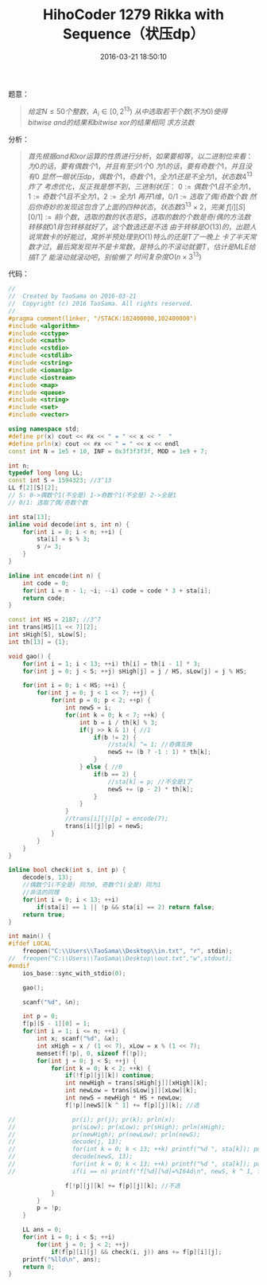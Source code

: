 ﻿---
title: HihoCoder 1279 Rikka with Sequence（状压dp）
categories:
  - 动态规划
  - 状压dp
tags:
  - dp
  - 折半枚举
date: 2016-03-21 18:50:10
toc:
---
题意：
>$给定N\le 50个整数，A_i\in[0,2^{13})$
$从中选取若干个数(不为0)使得bitwise\ and的结果和bitwise\ xor的结果相同$
$求方法数$

<!-- more -->
分析：
>$首先根据and和xor运算的性质进行分析，如果要相等，以二进制位来看：$
$为0的话，要有偶数个1，并且有至少1个0$
$为1的话，要有奇数个1，并且没有0$
$显然一眼状压dp，偶数个1，奇数个1，全为1还是不全为1，状态数4
^{13}炸了$
$考虑优化，反正我是想不到，三进制状压：$
$0:=偶数个1且不全为1，1:=奇数个1且不全为1，2:=全为1$
$再开1维，0/1:=选取了偶/奇数个数$
$然后你奇妙的发现这包含了上面的四种状态，状态数3^{13}×2，完美$
$f[i][S][0/1]:=前i个数，选取的数的状态是S，选取的数的个数是奇/偶的方法数$
$转移就01背包转移就好了，这个数选还是不选$
$由于转移是O(13)的，出题人说常数卡的好能过，窝折半预处理到O(1)特么的还是T了一晚上$
$卡了半天常数才过，最后窝发现并不是卡常数，是特么的不滚动就要T，估计是MLE给搞T了$
$能滚动就滚动吧，别偷懒了$
$时间复杂度O(n×3^{13})$

代码：
```cpp
//
//  Created by TaoSama on 2016-03-21
//  Copyright (c) 2016 TaoSama. All rights reserved.
//
#pragma comment(linker, "/STACK:102400000,102400000")
#include <algorithm>
#include <cctype>
#include <cmath>
#include <cstdio>
#include <cstdlib>
#include <cstring>
#include <iomanip>
#include <iostream>
#include <map>
#include <queue>
#include <string>
#include <set>
#include <vector>

using namespace std;
#define pr(x) cout << #x << " = " << x << "  "
#define prln(x) cout << #x << " = " << x << endl
const int N = 1e5 + 10, INF = 0x3f3f3f3f, MOD = 1e9 + 7;

int n;
typedef long long LL;
const int S = 1594323; //3^13
LL f[2][S][2];
// S: 0->偶数个1(不全是) 1->奇数个1(不全是) 2->全是1
// 0/1: 选取了偶/奇数个数

int sta[13];
inline void decode(int s, int n) {
    for(int i = 0; i < n; ++i) {
        sta[i] = s % 3;
        s /= 3;
    }
}

inline int encode(int n) {
    int code = 0;
    for(int i = n - 1; ~i; --i) code = code * 3 + sta[i];
    return code;
}

const int HS = 2187; //3^7
int trans[HS][1 << 7][2];
int sHigh[S], sLow[S];
int th[13] = {1};

void gao() {
    for(int i = 1; i < 13; ++i) th[i] = th[i - 1] * 3;
    for(int j = 0; j < S; ++j) sHigh[j] = j / HS, sLow[j] = j % HS;

    for(int i = 0; i < HS; ++i) {
        for(int j = 0; j < 1 << 7; ++j) {
            for(int p = 0; p < 2; ++p) {
                int newS = i;
                for(int k = 0; k < 7; ++k) {
                    int b = i / th[k] % 3;
                    if(j >> k & 1) { //1
                        if(b != 2) {
                            //sta[k] ^= 1; //奇偶互换
                            newS += (b ? -1 : 1) * th[k];
                        }
                    } else { //0
                        if(b == 2) {
                            //sta[k] = p; //不全是1了
                            newS += (p - 2) * th[k];
                        }
                    }
                }
                //trans[i][j][p] = encode(7);
                trans[i][j][p] = newS;
            }
        }
    }
}

inline bool check(int s, int p) {
    decode(s, 13);
    //偶数个1(不全是) 同为0, 奇数个1(全是) 同为1
    //非法的同理
    for(int i = 0; i < 13; ++i)
        if(sta[i] == 1 || !p && sta[i] == 2) return false;
    return true;
}

int main() {
#ifdef LOCAL
    freopen("C:\\Users\\TaoSama\\Desktop\\in.txt", "r", stdin);
//  freopen("C:\\Users\\TaoSama\\Desktop\\out.txt","w",stdout);
#endif
    ios_base::sync_with_stdio(0);

    gao();

    scanf("%d", &n);

    int p = 0;
    f[p][S - 1][0] = 1;
    for(int i = 1; i <= n; ++i) {
        int x; scanf("%d", &x);
        int xHigh = x / (1 << 7), xLow = x % (1 << 7);
        memset(f[!p], 0, sizeof f[!p]);
        for(int j = 0; j < S; ++j) {
            for(int k = 0; k < 2; ++k) {
                if(!f[p][j][k]) continue;
                int newHigh = trans[sHigh[j]][xHigh][k];
                int newLow = trans[sLow[j]][xLow][k];
                int newS = newHigh * HS + newLow;
                f[!p][newS][k ^ 1] += f[p][j][k]; //选

//                pr(i); pr(j); pr(k); prln(x);
//                pr(sLow); pr(xLow); pr(sHigh); prln(xHigh);
//                pr(newHigh); pr(newLow); prln(newS);
//                decode(j, 13);
//                for(int k = 0; k < 13; ++k) printf("%d ", sta[k]); puts("");
//                decode(newS, 13);
//                for(int k = 0; k < 13; ++k) printf("%d ", sta[k]); puts("");
//                if(i == n) printf("f[%d][%d]=%I64d\n", newS, k ^ 1, f[i][newS][k ^ 1]);

                f[!p][j][k] += f[p][j][k]; //不选
            }
        }
        p = !p;
    }

    LL ans = 0;
    for(int i = 0; i < S; ++i)
        for(int j = 0; j < 2; ++j)
            if(f[p][i][j] && check(i, j)) ans += f[p][i][j];
    printf("%lld\n", ans);
    return 0;
}

```